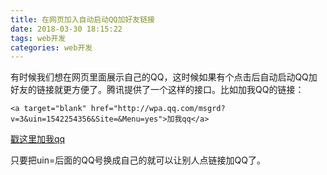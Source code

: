 ```yaml
---
title: 在网页加入自动启动QQ加好友链接
date: 2018-03-30 18:15:22
tags: web开发
categories: web开发
---
```


有时候我们想在网页里面展示自己的QQ，这时候如果有个点击后自动启动QQ加好友的链接就更方便了。腾讯提供了一个这样的接口。比如加我QQ的链接：

```ht
<a target="blank" href="http://wpa.qq.com/msgrd?v=3&uin=1542254356&Site=&Menu=yes">加我qq</a> 
```

<a target="blank" href="http://wpa.qq.com/msgrd?v=3&uin=1542254356&Site=&Menu=yes">戳这里加我qq</a> 

只要把uin=后面的QQ号换成自己的就可以让别人点链接加QQ了。

